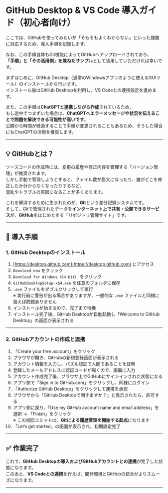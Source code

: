 # GitHub Desktop & VS Code 導入ガイド（初心者向け）

ここでは、GitHubを使ってみたいが「そもそもよくわからない」といった課題に対応するため、導入手順を記録します。

なお、この手順自体もGit機能によってGitHubへアップロードされており、  
**「手順」と「その活用例」を兼ねたサンプル**として活用していただければ幸いです。

まずはじめに、GitHub Desktop（通常のWindowsアプリのように使えるGUIツール）のインストールから行います。  
インストール後はGitHub Desktopを利用し、VS Codeとの連携設定を進めます。

また、この手順は**ChatGPTと連携しながら作成**されているため、  
もし途中でつまずいた場合は、**ChatGPTへエラーメッセージや状況を伝えることで問題を解決できる可能性が高いです**。  
公開から時間が経過することで手順が変更されることもあるため、そうした場合にもChatGPTの活用を推奨します。

---

## 💡 GitHubとは？

ソースコードの作成時には、変更の履歴や修正内容を管理する「バージョン管理」が推奨されます。  
しかし手動で管理しようとすると、ファイル数が膨大になったり、誰がどこを修正したか分からなくなったりするなど、  
混乱やトラブルの原因になることが多くあります。

これを解消するために生まれたのが、**Git**という差分記録システムです。  
そして、Gitで管理されたデータを**インターネット上で共有・公開できるサービス**が、**GitHub**をはじめとする「リポジトリ管理サイト」です。

---

## 🔧 導入手順

### 1. GitHub Desktopのインストール

1. [https://desktop.github.com](https://desktop.github.com) にアクセス
2. `Download now` をクリック
3. `Download for Windows（64-bit）` をクリック
4. `GitHubDesktopSetup-x64.exe` を任意のフォルダに保存
5. `.exe` ファイルをダブルクリックして実行  
   ※ 実行前に警告が出る場合がありますが、一般的な `.exe` ファイルと同様に扱えば問題ありません
6. インストールが始まるので、完了まで待機
7. インストール完了後、GitHub Desktopが自動起動し「Welcome to GitHub Desktop」の画面が表示される

---

### 2. GitHubアカウントの作成と連携

1. 「Create your free account」をクリック
2. ブラウザが開き、GitHubの新規登録画面が表示される
3. アカウント情報を入力し、パズル認証で人間であることを証明
4. 登録したメールアドレスに認証コードが届くので、画面に入力
5. アカウント作成完了後、ブラウザ上でGitHubにサインインされた状態になる
6. アプリ側で「Sign in to GitHub.com」をクリックし、同様にログイン
7. 「Authorize GitHub Desktop」をクリックして連携を承認
8. ブラウザから「GitHub Desktopで開きますか？」と表示されたら、許可する
9. アプリ側に戻り、「Use my GitHub account name and email address」を選択 → 「Finish」をクリック  
   ※ この初回コミットは、**Gitによる履歴管理を開始する起点**になります
10. 「Let’s get started」の画面が表示され、初期設定完了

---

## ✅ 作業完了

これで、**GitHub Desktopの導入およびGitHubアカウントとの連携**が完了した状態になります。  
このあと、**VS Codeとの連携**を行えば、開発環境とGitHubの統合がよりスムーズになります。

---
